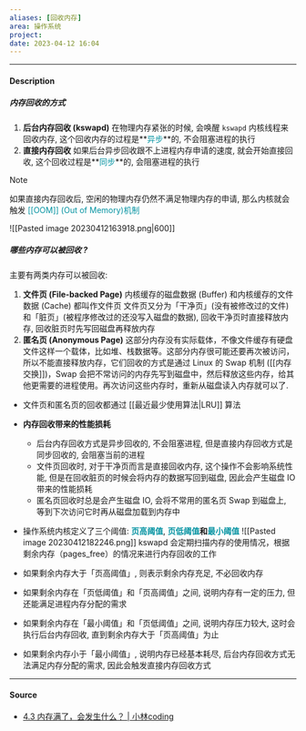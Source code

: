 ```yaml
---
aliases: [回收内存]
area: 操作系统
project: 
date: 2023-04-12 16:04
---
```

---
#### Description
##### 内存回收的方式
1. **后台内存回收 (kswapd)**
    在物理内存紧张的时候, 会唤醒 `kswapd` 内核线程来回收内存, 这个回收内存的过程是**<font color="#0593A2">异步</font>**的, 不会阻塞进程的执行
2. **直接内存回收**
    如果后台异步回收跟不上进程内存申请的速度, 就会开始直接回收, 这个回收过程是**<font color="#0593A2">同步</font>**的, 会阻塞进程的执行

> [!note] 
> 如果直接内存回收后, 空闲的物理内存仍然不满足物理内存的申请, 那么内核就会触发<font color="#0593A2"> [[OOM]] (Out of Memory)机制</font>

![[Pasted image 20230412163918.png|600]]

##### 哪些内存可以被回收 ?
主要有两类内存可以被回收: 
1. **文件页 (File-backed Page)**
    内核缓存的磁盘数据 (Buffer) 和内核缓存的文件数据 (Cache) 都叫作文件页
    文件页又分为「干净页」(没有被修改过的文件)和「脏页」(被程序修改过的还没写入磁盘的数据), 回收干净页时直接释放内存, 回收脏页时先写回磁盘再释放内存
2. **匿名页 (Anonymous Page)**
    这部分内存没有实际载体，不像文件缓存有硬盘文件这样一个载体，比如堆、栈数据等。这部分内存很可能还要再次被访问，所以不能直接释放内存，它们回收的方式是通过 Linux 的 Swap 机制 ([[内存交换]])，Swap 会把不常访问的内存先写到磁盘中，然后释放这些内存，给其他更需要的进程使用。再次访问这些内存时，重新从磁盘读入内存就可以了.

- 文件页和匿名页的回收都通过 [[最近最少使用算法|LRU]] 算法

- **内存回收带来的性能损耗**
    - 后台内存回收方式是异步回收的, 不会阻塞进程, 但是直接内存回收方式是同步回收的, 会阻塞当前的进程
    - 文件页回收时, 对于干净页而言是直接回收内存, 这个操作不会影响系统性能, 但是在回收脏页的时候会将内存的数据写回到磁盘, 因此会产生磁盘 IO 带来的性能损耗
    - 匿名页回收时总是会产生磁盘 IO, 会将不常用的匿名页 Swap 到磁盘上, 等到下次访问它时再从磁盘加载到内存中

- 操作系统内核定义了三个阈值: **<font color="#0593A2">页高阈值</font>**, **<font color="#0593A2">页低阈值</font>**和**<font color="#0593A2">最小阈值</font>**
![[Pasted image 20230412182246.png]]
kswapd 会定期扫描内存的使用情况，根据剩余内存（pages_free）的情况来进行内存回收的工作
- 如果剩余内存大于「页高阈值」, 则表示剩余内存充足, 不必回收内存
- 如果剩余内存在「页低阈值」和「页高阈值」之间, 说明内存有一定的压力, 但还能满足进程内存分配的需求
- 如果剩余内存在「最小阈值」和「页低阈值」之间, 说明内存压力较大, 这时会执行后台内存回收, 直到剩余内存大于「页高阈值」为止
- 如果剩余内存小于「最小阈值」, 说明内存已经基本耗尽, 后台内存回收方式无法满足内存分配的需求, 因此会触发直接内存回收方式

---
#### Source
- [4.3 内存满了，会发生什么？ | 小林coding](https://xiaolincoding.com/os/3_memory/mem_reclaim.html#%E5%86%85%E5%AD%98%E5%88%86%E9%85%8D%E7%9A%84%E8%BF%87%E7%A8%8B%E6%98%AF%E6%80%8E%E6%A0%B7%E7%9A%84)